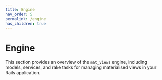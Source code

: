 ```yaml
---
title: Engine
nav_order: 5
permalink: /engine
has_children: true
---
```


# Engine

This section provides an overview of the `mat_views` engine, including models, services, and rake tasks for managing materialised views in your Rails application.
